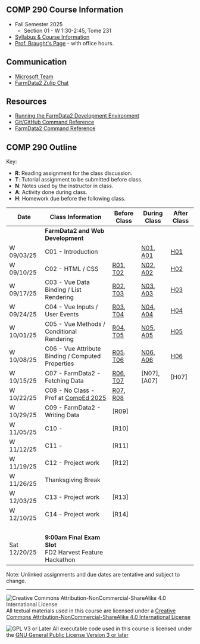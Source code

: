 ## COMP 290 Course Information
- Fall Semester 2025
  - Section 01 - W 1:30-2:45, Tome 231
- [Syllabus & Course Information](syllabus.md)
- [Prof. Braught's Page](http://users.dickinson.edu/~braught/) - with office hours.

## Communication

- [Microsoft Team](https://teams.microsoft.com/l/team/19%3AuTqtmwXMZDfh50-FVnF1iyiv8eVS4GrvhNJKwN6KTLs1%40thread.tacv2/conversations?groupId=7b6ae7d2-39d8-43fe-8ccf-7f28e8bf428b&tenantId=6232b055-76b9-4c13-9b88-b562ae7db6fb)
- [FarmData2 Zulip Chat](https://farmdata2.zulipchat.com/)

## Resources

- [Running the FarmData2 Development Environment](https://github.com/FarmData2/FarmData2/blob/development/docs/install/codespaces.md)
- [Git/GitHub Command Reference](https://github.com/FarmData2/FD2-School-Materials/blob/main/GitReference/GitReference.md)
- [FarmData2 Command Reference](https://github.com/FarmData2/FD2-School-Materials/blob/main/FD2CommandReference.md)

## COMP 290 Outline

Key:
- __R__: Reading assignment for the class discussion.
- __T__: Tutorial assignment to be submitted before class.
- __N__: Notes used by the instructor in class.
- __A__: Activity done during class.
- __H__: Homework due before the following class.

Date            | Class Information                                 | Before Class | During Class | After Class
----------------|---------------------------------------------------|--------------|--------------|-------------
&nbsp;          | **FarmData2 and Web Development**                 |              |              |
W 09/03/25      | C01 - Introduction                                |              | [N01], [A01] | [H01]
W 09/10/25      | C02 - HTML / CSS                                  | [R01], [T02] | [N02], [A02] | [H02]
W 09/17/25      | C03 - Vue Data Binding / List Rendering           | [R02], [T03] | [N03], [A03] | [H03] 
W 09/24/25      | C04 - Vue Inputs / User Events                    | [R03], [T04] | [N04], [A04] | [H04]
W 10/01/25      | C05 - Vue Methods / Conditional Rendering         | [R04], [T05] | [N05], [A05] | [H05]
W 10/08/25      | C06 - Vue Attribute Binding / Computed Properties | [R05]. [T06] | [N06], [A06] | [H06]
W 10/15/25      | C07 - FarmData2 - Fetching Data                   | [R06], [T07] | [N07], [A07] | [H07]
W 10/22/25      | C08 - No Class - Prof at [CompEd 2025]            | [R07], [R08] |
W 10/29/25      | C09 - FarmData2 - Writing Data                    | [R09]        |
W 11/05/25      | C10 -                                             | [R10]        |
W 11/12/25      | C11 -                                             | [R11]        |
W 11/19/25      | C12 - Project work                                | [R12]        |
W 11/26/25      | Thanksgiving Break                                |              |
W 12/03/25      | C13 - Project work                                | [R13]        |
W 12/10/25      | C14 - Project work                                | [R14]        |
&nbsp;          |
Sat 12/20/25    | **9:00am Final Exam Slot**<br> FD2 Harvest Feature Hackathon                      

Note: Unlinked assignments and due dates are tentative and subject to change.

[N01]: https://github.com/FarmData2/FD2-School-Materials/blob/main/01-Introduction/01-Intro-Class-Notes.md
[A01]: https://github.com/FarmData2/FD2-School-Materials/blob/main/01-Introduction/01-Intro-Hands-On.md
[H01]: https://github.com/FarmData2/FD2-School-Materials/blob/main/01-Introduction/01-Intro-Application.md

[N02]: https://github.com/FarmData2/FD2-School-Materials/blob/main/02-HTML-CSS/02-HTML-CSS-Class-Notes.md
[T02]: https://github.com/FarmData2/FD2-School-Materials/blob/main/02-HTML-CSS/02-HTML-CSS-Tutorials.md
[A02]: https://github.com/FarmData2/FD2-School-Materials/blob/main/02-HTML-CSS/02-HTML-CSS-Hands-On.md
[H02]: https://github.com/FarmData2/FD2-School-Materials/blob/main/02-HTML-CSS/02-HTML-CSS-Application.md

[N03]: https://github.com/FarmData2/FD2-School-Materials/blob/main/03-Vue1/03-Vue1-Class-Notes.md
[T03]: https://github.com/FarmData2/FD2-School-Materials/blob/main/03-Vue1/03-Vue1-Tutorials.md
[A03]: https://github.com/FarmData2/FD2-School-Materials/blob/main/03-Vue1/03-Vue1-Hands-On.md
[H03]: https://github.com/FarmData2/FD2-School-Materials/blob/main/03-Vue1/03-Vue1-Application.md

[N04]: https://github.com/FarmData2/FD2-School-Materials/blob/main/04-Vue2/04-Vue2-Class-Notes.md
[T04]: https://github.com/FarmData2/FD2-School-Materials/blob/main/04-Vue2/04-Vue2-Tutorials.md
[A04]: https://github.com/FarmData2/FD2-School-Materials/blob/main/04-Vue2/04-Vue2-Hands-On.md
[H04]: https://github.com/FarmData2/FD2-School-Materials/blob/main/04-Vue2/04-Vue2-Application.md

[N05]: https://github.com/FarmData2/FD2-School-Materials/blob/main/05-Vue3/05-Vue3-Class-Notes.md
[T05]: https://github.com/FarmData2/FD2-School-Materials/blob/main/05-Vue3/05-Vue3-Tutorials.md
[A05]: https://github.com/FarmData2/FD2-School-Materials/blob/main/05-Vue3/05-Vue3-Hands-On.md
[H05]: https://github.com/FarmData2/FD2-School-Materials/blob/main/05-Vue3/05-Vue3-Application.md

[N06]: https://github.com/FarmData2/FD2-School-Materials/blob/main/06-Vue4/06-Vue4-Class-Notes.md
[T06]: https://github.com/FarmData2/FD2-School-Materials/blob/main/06-Vue4/06-Vue4-Tutorials.md
[A06]: https://github.com/FarmData2/FD2-School-Materials/blob/main/06-Vue4/06-Vue4-Hands-On.md
[H06]: https://github.com/FarmData2/FD2-School-Materials/blob/main/06-Vue4/06-Vue4-Application.md

<!--
[N07]: https://github.com/FarmData2/FD2-School-Materials/blob/main/06-Vue4/06-Vue4-Class-Notes.md
-->
[T07]: https://github.com/FarmData2/FD2-School-Materials/blob/main/06-Vue4/06-Vue4-Tutorials.md
<!--
[A07]: https://github.com/FarmData2/FD2-School-Materials/blob/main/06-Vue4/06-Vue4-Hands-On.md
[H07]: https://github.com/FarmData2/FD2-School-Materials/blob/main/06-Vue4/06-Vue4-Application.md
-->

[R01]: materials/readings/R01.md
[R02]: materials/readings/R02.md
[R03]: materials/readings/R03.md
[R04]: materials/readings/R04.md
[R05]: materials/readings/R05.md
[R06]: materials/readings/R06.md
[R07]: materials/readings/R07.md
[R08]: materials/readings/R08.md

[CompEd 2025]: https://comped.acm.org/2025/

---

![Creative Commons Attribution-NonCommercial-ShareAlike 4.0 International License](https://i.creativecommons.org/l/by-nc-sa/4.0/88x31.png "Creative Commons Attribution-NonCommercial-ShareAlike 4.0 International License") All textual materials used in this course are licensed under a [Creative Commons Attribution-NonCommercial-ShareAlike 4.0 International License](http://creativecommons.org/licenses/by-nc-sa/4.0/)

![GPL V3 or Later](https://www.gnu.org/graphics/gplv3-or-later-sm.png "GPL V3 or later") All executable code used in this course is licensed under the [GNU General Public License Version 3 or later](https://www.gnu.org/licenses/gpl.txt)
